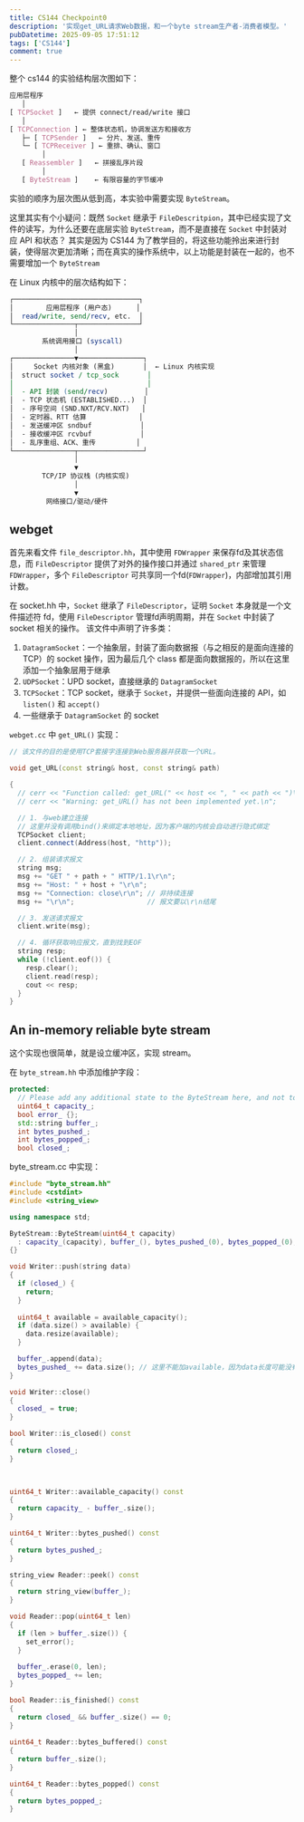 ```yaml
---
title: CS144 Checkpoint0
description: '实现get_URL请求Web数据，和一个byte stream生产者-消费者模型。'
pubDatetime: 2025-09-05 17:51:12
tags: ['CS144']
comment: true
---
```


整个 cs144 的实验结构层次图如下：
```css
应用层程序
   │
[ TCPSocket ]   ← 提供 connect/read/write 接口
   │
[ TCPConnection ] ← 整体状态机，协调发送方和接收方
   ├─ [ TCPSender ]   ← 分片、发送、重传
   └─ [ TCPReceiver ] ← 重排、确认、窗口
        │
   [ Reassembler ]   ← 拼接乱序片段
        │
   [ ByteStream ]    ← 有限容量的字节缓冲
```

实验的顺序为层次图从低到高，本实验中需要实现 `ByteStream`。

这里其实有个小疑问：既然 `Socket` 继承于 `FileDescritpion`，其中已经实现了文件的读写，为什么还要在底层实验 `ByteStream`，而不是直接在 `Socket` 中封装对应 API 和状态？
其实是因为 CS144 为了教学目的，将这些功能拎出来进行封装，使得层次更加清晰；而在真实的操作系统中，以上功能是封装在一起的，也不需要增加一个 `ByteStream`

在 Linux 内核中的层次结构如下：
```perl
┌───────────────────────────────┐
│        应用层程序 (用户态)      │
│  read/write, send/recv, etc.  │
└───────────────┬───────────────┘
                │
        系统调用接口 (syscall)
                │
┌───────────────▼────────────────┐
│     Socket 内核对象 (黑盒)       │  ← Linux 内核实现
│  struct socket / tcp_sock       │
│                                 │
│  - API 封装 (send/recv)         │
│  - TCP 状态机 (ESTABLISHED...)  │
│  - 序号空间 (SND.NXT/RCV.NXT)   │
│  - 定时器、RTT 估算             │
│  - 发送缓冲区 sndbuf            │
│  - 接收缓冲区 rcvbuf            │
│  - 乱序重组、ACK、重传          │
└───────────────┬────────────────┘
                │
                ▼
        TCP/IP 协议栈 (内核实现)
                │
                ▼
         网络接口/驱动/硬件

```


## webget

首先来看文件 `file_descriptor.hh`，其中使用 `FDWrapper` 来保存fd及其状态信息，而 `FileDescriptor` 提供了对外的操作接口并通过 `shared_ptr` 来管理 `FDWrapper`，多个 `FileDescriptor` 可共享同一个fd(`FDWrapper`)，内部增加其引用计数。

在 socket.hh 中，`Socket` 继承了 `FileDescriptor`，证明 `Socket` 本身就是一个文件描述符 fd，使用 `FileDescriptor` 管理fd声明周期，并在 `Socket` 中封装了 socket 相关的操作。
该文件中声明了许多类：

1. `DatagramSocket`：一个抽象层，封装了面向数据报（与之相反的是面向连接的 TCP）的 socket 操作，因为最后几个 class 都是面向数据报的，所以在这里添加一个抽象层用于继承
2. `UDPSocket`：UPD socket，直接继承的 `DatagramSocket`
3. `TCPSocket`：TCP socket，继承于 `Socket`，并提供一些面向连接的 API，如 `listen()` 和 `accept()`
4. 一些继承于 `DatagramSocket` 的 socket

`webget.cc` 中 `get_URL()` 实现：

```cpp
// 该文件的目的是使用TCP套接字连接到Web服务器并获取一个URL。

void get_URL(const string& host, const string& path)

{
  // cerr << "Function called: get_URL(" << host << ", " << path << ")\n";
  // cerr << "Warning: get_URL() has not been implemented yet.\n";

  // 1. 与web建立连接
  // 这里并没有调用bind()来绑定本地地址，因为客户端的内核会自动进行隐式绑定
  TCPSocket client;
  client.connect(Address(host, "http"));

  // 2. 组装请求报文
  string msg;
  msg += "GET " + path + " HTTP/1.1\r\n";
  msg += "Host: " + host + "\r\n";
  msg += "Connection: close\r\n"; // 非持续连接
  msg += "\r\n";                  // 报文要以\r\n结尾

  // 3. 发送请求报文
  client.write(msg);

  // 4. 循环获取响应报文，直到找到EOF
  string resp;
  while (!client.eof()) {
    resp.clear();
    client.read(resp);
    cout << resp;
  }
}
```

## An in-memory reliable byte stream

这个实现也很简单，就是设立缓冲区，实现 stream。

在 `byte_stream.hh` 中添加维护字段：

```cpp
protected:
  // Please add any additional state to the ByteStream here, and not to the Writer and Reader interfaces.
  uint64_t capacity_;
  bool error_ {};
  std::string buffer_;
  int bytes_pushed_;
  int bytes_popped_;
  bool closed_;
```

byte_stream.cc 中实现：

```cpp
#include "byte_stream.hh"
#include <cstdint>
#include <string_view>

using namespace std;

ByteStream::ByteStream(uint64_t capacity)
  : capacity_(capacity), buffer_(), bytes_pushed_(0), bytes_popped_(0), closed_(false)
{}

void Writer::push(string data)
{
  if (closed_) {
    return;
  }
  
  uint64_t available = available_capacity();
  if (data.size() > available) {
    data.resize(available);
  }

  buffer_.append(data);
  bytes_pushed_ += data.size(); // 这里不能加available，因为data长度可能没有溢出
}

void Writer::close()
{
  closed_ = true;
}

bool Writer::is_closed() const
{
  return closed_;
}

  

uint64_t Writer::available_capacity() const
{
  return capacity_ - buffer_.size();
}

uint64_t Writer::bytes_pushed() const
{
  return bytes_pushed_;
}

string_view Reader::peek() const
{
  return string_view(buffer_);
}

void Reader::pop(uint64_t len)
{
  if (len > buffer_.size()) {
    set_error();
  }
  
  buffer_.erase(0, len);
  bytes_popped_ += len;
}

bool Reader::is_finished() const
{
  return closed_ && buffer_.size() == 0;
}
  
uint64_t Reader::bytes_buffered() const
{
  return buffer_.size();
}

uint64_t Reader::bytes_popped() const
{
  return bytes_popped_;
}
```
